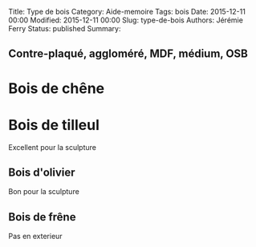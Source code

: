 Title: Type de bois
Category: Aide-memoire
Tags: bois
Date: 2015-12-11 00:00
Modified: 2015-12-11 00:00
Slug: type-de-bois
Authors: Jérémie Ferry
Status: published
Summary:

## Contre-plaqué, aggloméré, MDF, médium, OSB

# Bois de chêne

# Bois de tilleul

Excellent pour la sculpture

## Bois d'olivier

Bon pour la sculpture

## Bois de frêne

Pas en exterieur

